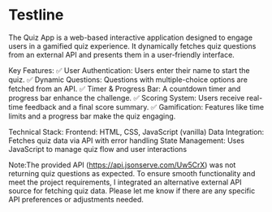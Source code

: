 # Testline
The Quiz App is a web-based interactive application designed to engage users in a gamified quiz experience. It dynamically fetches quiz questions from an external API and presents them in a user-friendly interface.

Key Features:
✅ User Authentication: Users enter their name to start the quiz.
✅ Dynamic Questions: Questions with multiple-choice options are fetched from an API.
✅ Timer & Progress Bar: A countdown timer and progress bar enhance the challenge.
✅ Scoring System: Users receive real-time feedback and a final score summary.
✅ Gamification: Features like time limits and a progress bar make the quiz engaging.

Technical Stack:
Frontend: HTML, CSS, JavaScript (vanilla)
Data Integration: Fetches quiz data via API with error handling
State Management: Uses JavaScript to manage quiz flow and user interactions

Note:The provided API (https://api.jsonserve.com/Uw5CrX) was not returning quiz questions as expected. To ensure smooth functionality and meet the project requirements, I integrated an alternative external API source for fetching quiz data. Please let me know if there are any specific API preferences or adjustments needed.
